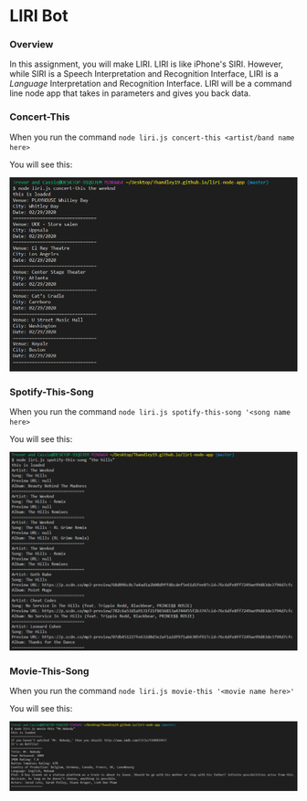 # LIRI Bot

### Overview

In this assignment, you will make LIRI. LIRI is like iPhone's SIRI. However, while SIRI is a Speech Interpretation and Recognition Interface, LIRI is a _Language_ Interpretation and Recognition Interface. LIRI will be a command line node app that takes in parameters and gives you back data.

### Concert-This

When you run the command `node liri.js concert-this <artist/band name here>`

You will see this:

![alt text](https://github.com/THandley19/liri-node-app/blob/master/App%20Working%20Screenshots/concert-this.PNG?raw=true)

### Spotify-This-Song

When you run the command `node liri.js spotify-this-song '<song name here>`

You will see this:

![alt text](https://github.com/THandley19/liri-node-app/blob/master/App%20Working%20Screenshots/spotify-this.PNG?raw=true)

### Movie-This-Song

When you run the command `node liri.js movie-this '<movie name here>'`

You will see this:

![alt text](https://github.com/THandley19/liri-node-app/blob/master/App%20Working%20Screenshots/movie-this.PNG?raw=true)

